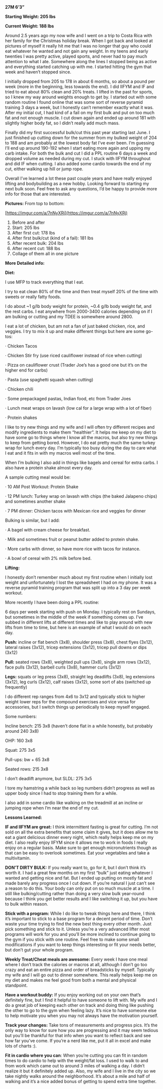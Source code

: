 **27M 6’3”**

**Starting Weight: 205 lbs**

**Current Weight: 188 lbs**

Around 2.5 years ago my now wife and I went on a trip to Costa Rica with her family for the Christmas holiday break. When I got back and looked at pictures of myself it really hit me that I was no longer that guy who could eat whatever he wanted and not gain any weight. In my teens and early twenties I was pretty active, played sports, and never had to pay much attention to what I ate. Somewhere along the lines I stopped being as active and everything started catching up with me. I started hitting the gym that week and haven’t stopped since.

I initially dropped from 205 to 178 in about 6 months, so about a pound per week \(more in the beginning, less towards the end\). I did IIFYM and IF and tried to eat about 80&#37; clean and 20&#37; treats. I lifted in the past for sports, so I knew my way around weights enough to get by. I started out with some random routine I found online that was some sort of reverse pyramid training 3 days a week, but I honestly can’t remember exactly what it was. After my initial cut, I had kind of a fail on my first bulk and put on too much fat and not enough muscle. I cut down again and ended up around 181 with slightly higher body fat, so I didn’t really add much mass.

Finally did my first successful bulk/cut this past year starting last June. I just finished up cutting down for the summer from my bulked weight of 204 to 188 and am probably at the lowest body fat I’ve ever been. I’m guessing I’ll end up around 190\-192 when I start eating more again and upping my carb intake. For both the bulk and cut I did a PPL routine 6 days a week and dropped volume as needed during my cut. I stuck with IIFYM throughout and did IF when cutting. I also added some cardio towards the end of my cut, either walking up hill or jump rope.

Overall I’ve learned a lot these past couple years and have really enjoyed lifting and bodybuilding as a new hobby. Looking forward to starting my next bulk soon. Feel free to ask any questions, I’d be happy to provide more info for those that are interested.

**Pictures:** From top to bottom:

[https://imgur.com/a/7nNyXRj](https://imgur.com/a/7nNyXRj)

1. Before and after
2. Start: 205 lbs
3. After first cut: 178 lbs
4. After first bulk/cut \(kind of a fail\): 181 lbs
5. After recent bulk: 204 lbs
6. After recent cut: 188 lbs
7. Collage of them all in one picture

**More Detailed info:**

**Diet:**

I use MFP to track everything that I eat.

I try to eat clean 80&#37; of the time and then treat myself 20&#37; of the time with sweets or really fatty foods.

I do about \~1 g/lb body weight for protein, \~0.4 g/lb body weight fat, and the rest carbs. I eat anywhere from 2000\-3400 calories depending on if I am bulking or cutting and my TDEE is somewhere around 2800.

I eat a lot of chicken, but am not a fan of just baked chicken, rice, and veggies. I try to mix it up and make different things but here are some go\-tos:

· Chicken Tacos

· Chicken Stir fry \(use riced cauliflower instead of rice when cutting\)

· Pizza on cauliflower crust \(Trader Joe’s has a good one but it’s on the higher end for carbs\)

· Pasta \(use spaghetti squash when cutting\)

· Chicken chili

· Some prepackaged pastas, Indian food, etc from Trader Joes

· Lunch meat wraps on lavash \(low cal for a large wrap with a lot of fiber\)

· Protein shakes

I like to try new things and my wife and I will often try different recipes and modify ingredients to make them “healthier”. It helps me keep on my diet to have some go to things where I know all the macros, but also try new things to keep from getting bored. However, I do eat pretty much the same turkey wrap for lunch every day. I’m typically too busy during the day to care what I eat and it fits in with my macros well most of the time.

When I’m bulking I also add in things like bagels and cereal for extra carbs. I also have a protein shake almost every day.

A sample cutting meal would be:

· 10 AM Post Workout: Protein Shake

· 12 PM lunch: Turkey wrap on lavash with chips \(the baked Jalapeno chips\) and sometimes another shake

· 7 PM dinner: Chicken tacos with Mexican rice and veggies for dinner

Bulking is similar, but I add:

· A bagel with cream cheese for breakfast.

· Milk and sometimes fruit or peanut butter added to protein shake.

· More carbs with dinner, so have more rice with tacos for instance.

· A bowl of cereal with 2&#37; milk before bed.

**Lifting:**

I honestly don’t remember much about my first routine when I initially lost weight and unfortunately I lost the spreadsheet I had on my phone. It was a reverse pyramid training program that was split up into a 3 day per week workout.

More recently I have been doing a PPL routine:

6 days per week starting with push on Monday. I typically rest on Sundays, but sometimes in the middle of the week if something comes up. I’ve subbed in different lifts at different times and like to play around with new lifts from time to time, but here is an example of what I would do on each day.

**Push:** incline or flat bench \(3x8\), shoulder press \(3x8\), chest flyes \(3x12\), lateral raises \(3x12\), tricep extensions \(3x12\), tricep pull downs or dips \(3x12\)

**Pull:** seated rows \(3x8\), weighted pull ups \(3x8\), single arm rows \(3x12\), face pulls \(3x12\), barbell curls \(3x8\), hammer curls \(3x12\)

**Legs:** squats or leg press \(3x8\), straight leg deadlifts \(3x8\), leg extensions \(3x12\), leg curls \(3x12\), calf raises \(3x12\), some sort of abs \(switched up frequently\)

I do different rep ranges from 4x6 to 3x12 and typically stick to higher weight lower reps for the compound exercises and vice versa for accessories, but I switch things up periodically to keep myself engaged.

Some numbers:

Incline bench: 215 3x8 \(haven’t done flat in a while honestly, but probably around 240 3x8\)

OHP: 160 3x8

Squat: 275 3x5

Pull\-ups: bw \+ 65 3x8

Seated rows: 215 3x8

I don’t deadlift anymore, but SLDL: 275 3x5

I tore my hamstring a while back so leg numbers didn’t progress as well as upper body since I had to stop training them for a while.

I also add in some cardio like walking on the treadmill at an incline or jumping rope when I’m near the end of my cut.

**Lessons Learned:**

**IF and IIFYM are great:** I think intermittent fasting is great for cutting. I’m not sold on all the extra benefits that some claim it gives, but it does allow me to eat a giant delicious dinner every night, which really helps keep me on my diet. I also really enjoy IIFYM since it allows me to work in foods I really enjoy on a regular basis. Make sure to get enough micronutrients though as that can be easy to overlook sometimes. Eat your vegetables and take a multivitamin.

**DON’T DIRTY BULK:** If you really want to, go for it, but I don’t think it’s worth it. I had a great few months on my first “bulk” just eating whatever I wanted and getting nice and fat. But I ended up putting on mostly fat and made barely any progress once I cut down. If you’re natural I just can’t see a reason to do this. Your body can only put on so much muscle at a time. I still like bulking/cutting rather than doing a very slow bulk year\-round because I think you get better results and I like switching it up, but you have to bulk within reason.

**Stick with a program:** While I do like to tweak things here and there, I think it’s important to stick to a base program for a decent period of time. Don’t waste your time trying to find the new best thing every other month. Just pick something and stick to it. Unless you’re a very advanced lifter most programs will work for you and you’ll be more inclined to continue going to the gym if you stick with one routine. Feel free to make some small modifications if you want to keep things interesting or fit your needs better, but don’t gut your whole program.

**Weekly Treat/Cheat meals are awesome:** Every week I have one meal where I don’t track the calories or macros at all, although I don’t go too crazy and eat an entire pizza and order of breadsticks by myself. Typically my wife and I will go out to dinner somewhere. This really helps keep me on my diet and makes me feel good from both a mental and physical standpoint.

**Have a workout buddy:** If you enjoy working out on your own that’s definitely fine, but I find it helpful to have someone to lift with. My wife and I do a great job of keeping each other on track and doing thing like pushing the other to go to the gym when feeling lazy. It’s nice to have someone else to help motivate you when you may not always have the motivation yourself.

**Track your changes:** Take tons of measurements and progress pics. It’s the only way to know for sure how you are progressing and it may seem tedious but you’ll be thankful for that info when you want to reflect back and see how far you’ve come. If you’re a nerd like me, put it all in excel and make lots of charts :\).

**Fit in cardio where you can**: When you’re cutting you can fit in random times to do cardio to help with the weight/fat loss. I used to walk to and from work which came out to around 3 miles of walking a day. I didn’t realize it but it definitely added up. Also, my wife and I live in the city so we take nightly walks around the neighborhood. It’s about a mile and half of walking and it’s a nice added bonus of getting to spend extra time together.